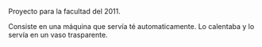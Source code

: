 Proyecto para la facultad del 2011. 

Consiste en una máquina que servía té automaticamente. Lo calentaba y lo servía en un vaso trasparente. 
